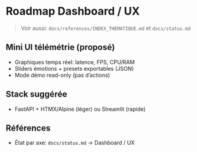 # Roadmap Dashboard / UX

> Voir aussi: `docs/references/INDEX_THEMATIQUE.md` et `docs/status.md`

## Mini UI télémétrie (proposé)
- Graphiques temps réel: latence, FPS, CPU/RAM
- Sliders émotions + presets exportables (JSON)
- Mode démo read-only (pas d’actions)

## Stack suggérée
- FastAPI + HTMX/Alpine (léger) ou Streamlit (rapide)

## Références
- État par axe: `docs/status.md` → Dashboard / UX

